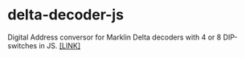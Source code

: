 # delta-decoder-js
Digital Address conversor for Marklin Delta decoders with 4 or 8 DIP-switches in JS. [[LINK]](https://samibg.github.io/delta-decoder-js/)
